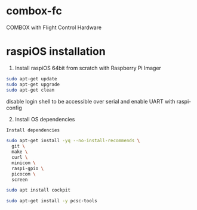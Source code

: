 # combox-fc
COMBOX with Flight Control Hardware



# raspiOS installation

1. Install raspiOS 64bit from scratch
with Raspberry Pi Imager

```bash
sudo apt-get update
sudo apt-get upgrade
sudo apt-get clean
```

disable login shell to be accessible over serial
and enable UART with raspi-config

2. Install OS dependencies

```bash
Install dependencies

sudo apt-get install -yq --no-install-recommends \
  git \
  make \
  curl \
  minicom \
  raspi-gpio \
  picocom \
  screen

sudo apt install cockpit

sudo apt-get install -y pcsc-tools
```